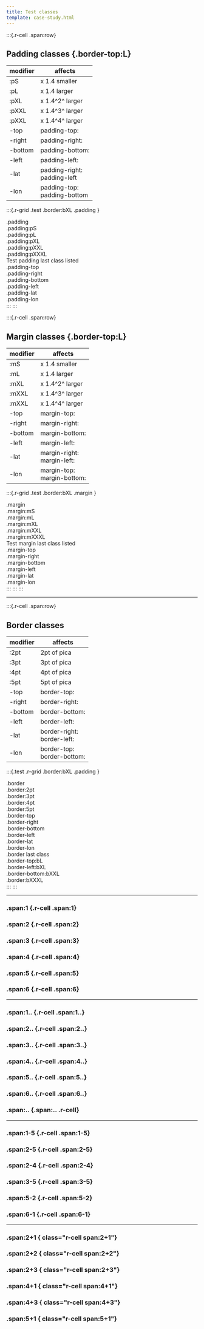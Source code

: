 ```yaml
---
title: Test classes
template: case-study.html
---
```


:::{.r-cell .span:row}
## Padding classes {.border-top:L}
| modifier | affects                           | 
| ---      | ---                               |
| :pS      | x 1.4 smaller                     |
| :pL      | x 1.4 larger                      |
| :pXL     | x 1.4^2^ larger                   |
| :pXXL    | x 1.4^3^ larger                   |
| :pXXL    | x 1.4^4^ larger                   |
| -top     | padding-top:                      |
| -right   | padding-right:                    |
| -bottom  | padding-bottom:                   |
| -left    | padding-left:                     |
| -lat     | padding-right:<br/> padding-left  |
| -lon     | padding-top:<br/> padding-bottom  |

<!-- test cases -->
:::{.r-grid .test .border:bXL .padding }
<!-- standard usage -->
<div class="r-cell padding border margin:mS">
  <div class="border">.padding</div>
</div>
<!-- sizes -->
<div class="r-cell padding:pS border margin:mS">
  <div class="border"> .padding:pS </div>
</div>
<div class="r-cell padding:pL border margin:mS">
  <div class="border"> .padding:pL </div>
</div>
<div class="r-cell padding:pXL border margin:mS">
  <div class="border"> .padding:pXL </div>
</div>
<div class="r-cell padding:pXXL border margin:mS">
  <div class="border"> .padding:pXXL </div>
</div>
<div class="r-cell padding:pXXXL border margin:mS">
  <div class="border"> .padding:pXXXL </div>
</div>

<div class="r-cell border margin:mS padding">
  <div class="border"> Test padding last class listed </div>
</div>

<!-- sides -->
<div class="r-cell padding-top border margin:mS">
  <div class="border"> .padding-top </div>
</div>
<div class="r-cell padding-right border margin:mS">
  <div class="border"> .padding-right </div>
</div>
<div class="r-cell padding-bottom border margin:mS">
  <div class="border"> .padding-bottom </div>
</div>
<div class="r-cell padding-left border margin:mS">
  <div class="border"> .padding-left </div>
</div>
<div class="r-cell padding-lat border margin:mS">
  <div class="border"> .padding-lat </div>
</div>
<div class="r-cell padding-lon border margin:mS">
  <div class="border"> .padding-lon </div>
</div>
:::
:::

:::{.r-cell .span:row}
## Margin classes {.border-top:L}
| modifier | affects                         | 
| ---      | ---                             |
| :mS      | x 1.4 smaller                   |
| :mL      | x 1.4 larger                    |
| :mXL     | x 1.4^2^ larger                 |
| :mXXL    | x 1.4^3^ larger                 |
| :mXXL    | x 1.4^4^ larger                 |
| -top     | margin-top:                     |
| -right   | margin-right:                   |
| -bottom  | margin-bottom:                  |
| -left    | margin-left:                    |
| -lat     | margin-right:</br> margin-left: |
| -lon     | margin-top:</br> margin-bottom: |

<!-- test cases -->
:::{.r-grid .test .border:bXL .margin }
<!-- standard usage -->
<div class="r-cell border margin:mS">
  <div class="margin border">.margin</div>
</div>
<!-- sizes -->
<div class="r-cell border margin:mS">
  <div class="margin:mS border"> .margin:mS </div>
</div>
<div class="r-cell border margin:mS">
  <div class="margin:mL border"> .margin:mL </div>
</div>
<div class="r-cell border margin:mS">
  <div class="margin:mXL border"> .margin:mXL </div>
</div>
<div class="r-cell border margin:mS">
  <div class="margin:mXXL border"> .margin:mXXL </div>
</div>
<div class="r-cell border margin:mS">
  <div class="margin:mXXXL border"> .margin:mXXXL </div>
</div>

<div class="r-cell border margin">
  <div class="border margin:mS"> Test margin last class listed </div>
</div>

<div class="r-cell border margin:mS">
  <div class="margin-top border"> .margin-top </div>
</div>
<div class="r-cell border margin:mS">
  <div class="margin-right border"> .margin-right </div>
</div>
<div class="r-cell border margin:mS">
  <div class="margin-bottom border"> .margin-bottom </div>
</div>
<div class="r-cell border margin:mS">
  <div class="margin-left border"> .margin-left </div>
</div>
<div class="r-cell border margin:mS">
  <div class="margin-lat border"> .margin-lat </div>
</div>
<div class="r-cell border margin:mS">
  <div class="margin-lon border"> .margin-lon </div>
</div>
:::
:::
:::

---

:::{.r-cell .span:row}
## Border classes
| modifier | affects                         | 
| ---      | ---                             |
| :2pt | 2pt of pica                         |
| :3pt | 3pt of pica                         |
| :4pt | 4pt of pica                         |
| :5pt | 5pt of pica                         |
| -top     | border-top:                     |
| -right   | border-right:                   |
| -bottom  | border-bottom:                  |
| -left    | border-left:                    |
| -lat     | border-right:</br> border-left: |
| -lon     | border-top:</br> border-bottom: |


:::{.test .r-grid .border:bXL .padding }
<!-- test cases -->
<div class="r-cell padding border margin">
 .border
</div>
<div class="r-cell padding border:2pt margin">
 .border:2pt
</div>
<div class="r-cell padding border:3pt margin">
 .border:3pt
</div>
<div class="r-cell padding border:4pt margin">
 .border:4pt
</div>
<div class="r-cell padding border:5pt margin">
 .border:5pt
</div>

<div class="r-cell padding border-top margin">
  .border-top
</div>
<div class="r-cell padding border-right margin">
  .border-right
</div>
<div class="r-cell padding border-bottom margin">
  .border-bottom
</div>
<div class="r-cell padding border-left margin">
  .border-left
</div>
<div class="r-cell padding border-lat margin">
  .border-lat
</div>
<div class="r-cell padding border-lon margin">
  .border-lon
</div>
<div class="r-cell padding margin border">
  .border last class
</div>
<div class="r-cell padding border-top:bL margin">
 .border-top:bL
</div>
<div class="r-cell padding border-left:bXL margin">
 .border-left:bXL
</div>
<div class="r-cell padding border-bottom:bXXL margin">
 .border-bottom:bXXL
</div>
<div class="r-cell padding border:bXXXL margin">
 .border:bXXXL
</div>
:::
:::

---

###  .span:1 {.r-cell .span:1}
###  .span:2 {.r-cell .span:2}
###  .span:3 {.r-cell .span:3}
###  .span:4 {.r-cell .span:4}
###  .span:5 {.r-cell .span:5}
###  .span:6 {.r-cell .span:6}

----

###  .span:1.. {.r-cell .span:1..}
###  .span:2.. {.r-cell .span:2..}
###  .span:3.. {.r-cell .span:3..}
###  .span:4.. {.r-cell .span:4..}
###  .span:5.. {.r-cell .span:5..}
###  .span:6.. {.r-cell .span:6..}
###  .span:.. {.span:.. .r-cell}

---

###  .span:1-5 {.r-cell .span:1-5}
###  .span:2-5 {.r-cell .span:2-5}
###  .span:2-4 {.r-cell .span:2-4}
###  .span:3-5 {.r-cell .span:3-5}
###  .span:5-2 {.r-cell .span:5-2}
###  .span:6-1 {.r-cell .span:6-1}

---

###  .span:2+1 { class="r-cell span:2+1"}
###  .span:2+2 { class="r-cell span:2+2"}
###  .span:2+3 { class="r-cell span:2+3"}
###  .span:4+1 { class="r-cell span:4+1"}
###  .span:4+3 { class="r-cell span:4+3"}
###  .span:5+1 { class="r-cell span:5+1"}
